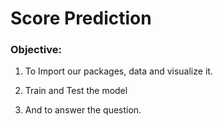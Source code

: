 
# Score Prediction

### Objective:
1) To Import our packages, data and visualize it.
      
2) Train and Test the model
      
3) And to answer the question.


       
